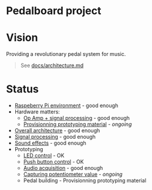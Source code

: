 Pedalboard project
===

# Vision
Providing a revolutionary pedal system for music.

> See [docs/architecture.md](docs/architecture.md)

# Status
- [Raspeberry Pi environment](docs/raspberry) - good enough
- Hardware matters: 
    - [Op Amp + signal processing](docs/signal_processing/electronic%20level.md) - good enough
    - [Provisionning prototyping material](docs/hardware) - _ongoing_
- [Overall architecture](docs/architecture.md) - good enough
- [Signal processing](docs/signal_processing) - good enough
- [Sound effects](docs/sound_effects) - good enough
- Prototyping
  - [LED control](src/python/raspberry/pin18_power_up.py) - OK 
  - [Push button control](src/python/raspberry/push_button.py) - OK 
  - [Audio acquisition](src/python/sound_effect) - good enough
  - [Capturing potentiometer value](docs/raspberry/output%20signal%20setting.md) - _ongoing_
  - Pedal building - Provisionning prototyping material